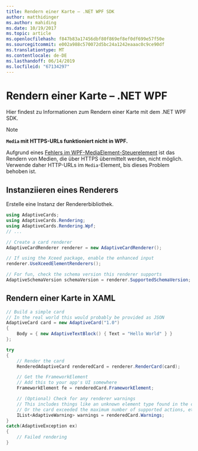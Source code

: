```yaml
---
title: Rendern einer Karte – .NET WPF SDK
author: matthidinger
ms.author: mahiding
ms.date: 10/19/2017
ms.topic: article
ms.openlocfilehash: f847b83a17456dbf80f869ef8ef0df699e57f50e
ms.sourcegitcommit: e002a988c570072d5bc24a1242eaaac0c9ce90df
ms.translationtype: MT
ms.contentlocale: de-DE
ms.lasthandoff: 06/14/2019
ms.locfileid: "67134297"
---
```

# <a name="render-a-card---net-wpf"></a>Rendern einer Karte – .NET WPF

Hier findest zu Informationen zum Rendern einer Karte mit dem .NET WPF SDK.

> [!NOTE]
> **`Media` mit HTTPS-URLs funktioniert nicht in WPF.**
> 
> Aufgrund eines [Fehlers im WPF-MediaElement-Steuerelement](https://stackoverflow.com/questions/30702505/playing-media-from-https-site-in-media-element-throwing-null-reference-exception) ist das Rendern von Medien, die über HTTPS übermittelt werden, nicht möglich. Verwende daher HTTP-URLs im `Media`-Element, bis dieses Problem behoben ist.  

## <a name="instantiate-a-renderer"></a>Instanziieren eines Renderers

Erstelle eine Instanz der Rendererbibliothek. 

```csharp
using AdaptiveCards;
using AdaptiveCards.Rendering;
using AdaptiveCards.Rendering.Wpf;
// ...

// Create a card renderer
AdaptiveCardRenderer renderer = new AdaptiveCardRenderer();

// If using the Xceed package, enable the enhanced input
renderer.UseXceedElementRenderers();

// For fun, check the schema version this renderer supports
AdaptiveSchemaVersion schemaVersion = renderer.SupportedSchemaVersion;
```

## <a name="render-a-card-to-xaml"></a>Rendern einer Karte in XAML

```csharp
// Build a simple card
// In the real world this would probably be provided as JSON
AdaptiveCard card = new AdaptiveCard("1.0")
{
    Body = { new AdaptiveTextBlock() { Text = "Hello World" } }
};

try
{
    // Render the card
    RenderedAdaptiveCard renderedCard = renderer.RenderCard(card);

    // Get the FrameworkElement
    // Add this to your app's UI somewhere
    FrameworkElement fe = renderedCard.FrameworkElement;

    // (Optional) Check for any renderer warnings
    // This includes things like an unknown element type found in the card
    // Or the card exceeded the maximum number of supported actions, etc
    IList<AdaptiveWarning> warnings = renderedCard.Warnings;
}
catch(AdaptiveException ex)
{
    // Failed rendering
}
```

